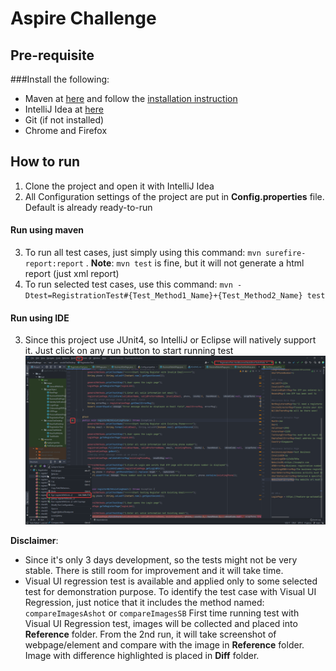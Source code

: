 # Aspire Challenge
## Pre-requisite
###Install the following:
- Maven at [here](https://maven.apache.org/) and follow the [installation instruction](https://maven.apache.org/install.html)
- IntelliJ Idea at [here](https://www.jetbrains.com/idea/download/)
- Git (if not installed)
- Chrome and Firefox

## How to run
1. Clone the project and open it with IntelliJ Idea
2. All Configuration settings of the project are put in **Config.properties** file. Default is already ready-to-run

#### Run using maven
3. To run all test cases, just simply using this command: `mvn surefire-report:report` . **Note**: `mvn test` is fine, but it will not generate a html report (just xml report)
4. To run selected test cases, use this command: `mvn -Dtest=RegistrationTest#{Test_Method1_Name}+{Test_Method2_Name} test`

#### Run using IDE
3. Since this project use JUnit4, so IntelliJ or Eclipse will natively support it. Just click on any run button to start running test
![img.png](img.png)

**Disclaimer**: 
- Since it's only 3 days development, so the tests might not be very stable. There is still room for improvement and it will take time.
- Visual UI regression test is available and applied only to some selected test for demonstration purpose. 
To identify the test case with Visual UI Regression, just notice that it includes the method named: `compareImagesAshot` or `compareImagesSB`
First time running test with Visual UI Regression test, images will be collected and placed into **Reference** folder. 
From the 2nd run, it will take screenshot of webpage/element and compare with the image in **Reference** folder. 
Image with difference highlighted is placed in **Diff** folder. 
